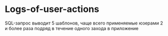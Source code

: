 # Logs-of-user-actions

SQL-запрос выводит 5 шаблонов, чаще всего применяемые юзерами 2 и более раза подряд в течение одного захода в приложение
